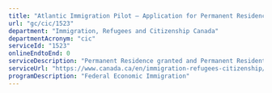 ```yaml
---
title: "Atlantic Immigration Pilot – Application for Permanent Residence"
url: "gc/cic/1523"
department: "Immigration, Refugees and Citizenship Canada"
departmentAcronym: "cic"
serviceId: "1523"
onlineEndtoEnd: 0
serviceDescription: "Permanent Residence granted and Permanent Resident card issued to individuals who have met the requirements of  the Atlantic Immigration Pilot. The Atlantic Immigration Pilot is a partnership between the Government of Canada and the four Atlantic provinces to help Atlantic employers hire qualified candidates for jobs they haven’t been able to fill locally. These candidates can be overseas or living in Canada temporarily."
serviceUrl: "https://www.canada.ca/en/immigration-refugees-citizenship/services/immigrate-canada/atlantic-immigration-pilot.html"
programDescription: "Federal Economic Immigration"
---
```

